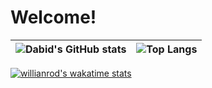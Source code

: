 # Welcome!

![Dabid's GitHub stats](https://github-readme-stats.vercel.app/api?username=dabideee13&show_icons=true&theme=radical) | ![Top Langs](https://github-readme-stats.vercel.app/api/top-langs/?username=dabideee13&theme=radical&langs_count=10&hide=jupyter%20notebook,html "Dabids' Top Languages Card")
:---------------------------------------------------------------------------------------------------------------------:|:--------------:

[![willianrod's wakatime stats](https://github-readme-stats.vercel.app/api/wakatime?username=dabideee13)](https://github.com/anuraghazra/github-readme-stats)



